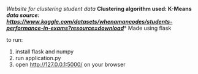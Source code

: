 *Website for clustering student data*
**Clustering algorithm used: K-Means**
***data source: https://www.kaggle.com/datasets/whenamancodes/students-performance-in-exams?resource=download****
Made using flask

to run:
1. install flask and numpy
2. run application.py
3. open http://127.0.0.1:5000/ on your browser

